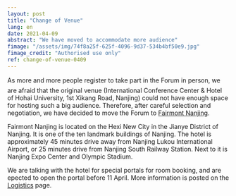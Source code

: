 ```yaml
---
layout: post
title: "Change of Venue"
lang: en
date: 2021-04-09
abstract: "We have moved to accommodate more audience"
fimage: "/assets/img/74f8a25f-625f-4096-9d37-534b4bf50e9.jpg"
fimage_credit: "Authorised use only"
ref: change-of-venue-0409
---
```

As more and more people register to take part in the Forum in person, we are afraid that the original venue (International Conference Center & Hotel of Hohai University, 1st Xikang Road, Nanjing) could not have enough space for hosting such a big audience. Therefore, after careful selection and negotiation, we have decided to move the Forum to [Fairmont Nanjing](https://www.fairmont.com/nanjing/).

Fairmont Nanjing is located on the Hexi New City in the Jianye District of Nanjing. It is one of the ten landmark buildings of Nanjing. The hotel is approximately 45 minutes drive away from Nanjing Lukou International Airport, or 25 minutes drive from Nanjing South Railway Station. Next to it is Nanjing Expo Center and Olympic Stadium.

We are talking with the hotel for special portals for room booking, and are epected to open the portal before 11 April. More information is posted on the [Logistics](/logistics) page.
